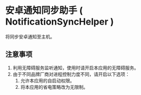 # 安卓通知同步助手 ( NotificationSyncHelper )
将同步安卓通知至主机。

## 注意事项
1. 利用无障碍服务监听通知，使用时请开启本应用的无障碍服务。
2. 由于不同品牌厂商对进程控制力度不同，请开启以下选项：
    1. 允许本应用的自启动权限。
    2. 将本应用的省电策略改为无限制。